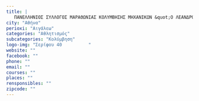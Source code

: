 ```yaml
---
title: |
   ΠΑΝΕΛΛΗΝΙΟΣ ΣΥΛΛΟΓΟΣ ΜΑΡΑΘΩΝΙΑΣ ΚΟΛΥΜΒΗΣΗΣ ΜΗΧΑΝΙΚΩΝ &quot;Ο ΛΕΑΝΔΡΟΣ&quot;
city: "Αθήνα"
perioxi: "Αιγάλεω"
categories: "Αθλητισμός"
subcategories: "Κολύμβηση"
logo-img: "Σερίφου 40          "
website: ""
facebook: ""
phone: ""
email: ""
courses: ""
places: ""
rensponsibles: ""
zipcode: ""
---
```




